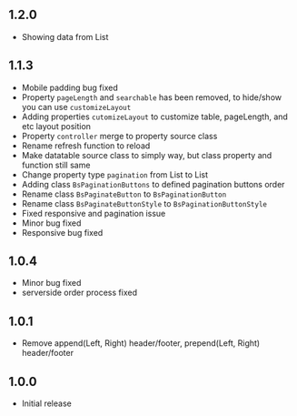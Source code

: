 ## 1.2.0

* Showing data from List

## 1.1.3

* Mobile padding bug fixed
* Property `pageLength` and `searchable` has been removed, to hide/show you can use `customizeLayout`
* Adding properties `cutomizeLayout` to customize table, pageLength, and etc layout position
* Property `controller` merge to property source class
* Rename refresh function to reload
* Make datatable source class to simply way, but class property and function still same
* Change property type `pagination` from List<String> to List<BsPaginationButtons>
* Adding class `BsPaginationButtons` to defined pagination buttons order
* Rename class `BsPaginateButton` to `BsPaginationButton`
* Rename class `BsPaginateButtonStyle` to `BsPaginationButtonStyle`
* Fixed responsive and pagination issue
* Minor bug fixed
* Responsive bug fixed

## 1.0.4

* Minor bug fixed
* serverside order process fixed

## 1.0.1

* Remove append(Left, Right) header/footer, prepend(Left, Right) header/footer

## 1.0.0

* Initial release
